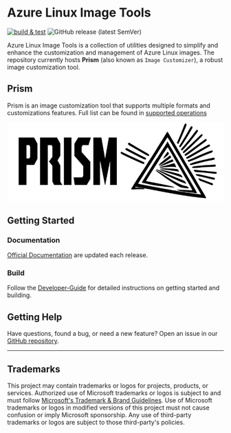 # Azure Linux Image Tools

[![build &
test](https://github.com/microsoft/azure-linux-image-tools/actions/workflows/build-and-test.yml/badge.svg)](https://github.com/microsoft/azure-linux-image-tools/actions/workflows/build-and-test.yml)
![GitHub release (latest
SemVer)](https://img.shields.io/github/v/release/microsoft/azure-linux-image-tools?sort=semver)

Azure Linux Image Tools is a collection of utilities designed to simplify and
enhance the customization and management of Azure Linux images. The repository
currently hosts **Prism** (also known as `Image Customizer`), a robust image
customization tool.

## Prism

Prism is an image customization tool that supports multiple formats and
customizations features. Full list can be found in [supported
operations](docs/imagecustomizer/api/configuration.md)

<p align="center">
  <img src="./docs/assets/images/logo-wide.png" alt="Prism Logo" width="550">
</p>

## Getting Started

### Documentation

[Official Documentation](https://microsoft.github.io/azure-linux-image-tools/)
are updated each release.

### Build

Follow the [Developer-Guide](docs/imagecustomizer/developer-guide.md) for
detailed instructions on getting started and building.

## Getting Help

Have questions, found a bug, or need a new feature? Open an issue in our [GitHub
repository](https://github.com/microsoft/azure-linux-image-tools/issues/new?template=Blank+issue).

---

## Trademarks

This project may contain trademarks or logos for projects, products, or
services. Authorized use of Microsoft trademarks or logos is subject to and must
follow [Microsoft's Trademark & Brand
Guidelines](https://www.microsoft.com/en-us/legal/intellectualproperty/trademarks/usage/general).
Use of Microsoft trademarks or logos in modified versions of this project must
not cause confusion or imply Microsoft sponsorship. Any use of third-party
trademarks or logos are subject to those third-party's policies.
